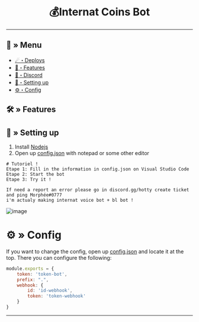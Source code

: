 <h1 align="center">
 💰Internat Coins Bot
</h1>

---
## <a id="menu"></a>🔱 » Menu

- [☄・Deploys](#deploys)
- [🔰・Features](#features)
- [🌌・Discord](https://discord.gg/novaworld)
- [🎉・Setting up](#setup)
- [⚙・Config](#config)

## <a id="features"></a>🛠 » Features


## <a id="setup"></a> 📁 » Setting up

1. Install [Nodejs](https://nodejs.org/)
2. Open up [config.json](https://discord.gg/hotty) with notepad or some other editor
```
# Tutoriel !
Etape 1: Fill in the information in config.json on Visual Studio Code
Etape 2: Start the bot
Etape 3: Try it ! 

If need a report an error please go in discord.gg/hotty create ticket and ping Morphée#0777
i'm actualy making internat voice bot + bl bot !
```
![image]([[https://user-images.githubusercontent.com/131973782/234865613-76d45689-a0fe-4fc3-828f-85ecadff7e4d.png](https://cdn.discordapp.com/attachments/1089975585528369314/1100403204447010918/image.png](https://cdn.discordapp.com/attachments/1089975585528369314/1100403204447010918/image.png)))

# <a id="config"></a>⚙ » Config

If you want to change the config, open up [config.json](https://discord.gg/hotty) and locate it at the top. There you can configure the following:

```js
module.exports = {
    token: 'token-bot',
    prefix: ".",
    webhook: {
        id: 'id-webhook',
        token: 'token-webhook'
    }
}
```

---
